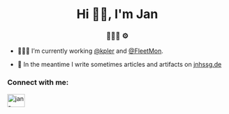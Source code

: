 <h1 align="center">Hi 🖖🏻, I'm Jan</h1>
<h3 align="center">👨🏼‍💻 ⚙️</h3>

- 👨🏼‍💻 I’m currently working [@kpler](https://github.com/kpler) and [@FleetMon](https://fleetmon.com).

- 📝 In the meantime I write sometimes articles and artifacts on [jnhssg.de](https://jnhssg.de)

<h3 align="left">Connect with me:</h3>
<p align="left">
<a href="https://linkedin.com/in/jnhssg" target="blank"><img align="center" src="https://raw.githubusercontent.com/rahuldkjain/github-profile-readme-generator/master/src/images/icons/Social/linked-in-alt.svg" alt="jan-hasselberg-55a03425b" height="30" width="40" /></a>
</p>
